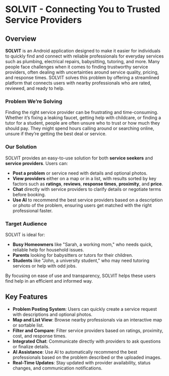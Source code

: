 # SOLVIT - Connecting You to Trusted Service Providers

## Overview

**SOLVIT** is an Android application designed to make it easier for individuals to quickly find and connect with reliable professionals for everyday services such as plumbing, electrical repairs, babysitting, tutoring, and more. Many people face challenges when it comes to finding trustworthy service providers, often dealing with uncertainties around service quality, pricing, and response times. SOLVIT solves this problem by offering a streamlined platform that connects users with nearby professionals who are rated, reviewed, and ready to help.

### Problem We’re Solving
Finding the right service provider can be frustrating and time-consuming. Whether it’s fixing a leaking faucet, getting help with childcare, or finding a tutor for a student, people are often unsure who to trust or how much they should pay. They might spend hours calling around or searching online, unsure if they’re getting the best deal or service.

### Our Solution
SOLVIT provides an easy-to-use solution for both **service seekers** and **service providers**. Users can:
- **Post a problem** or service need with details and optional photos.
- **View providers** either on a map or in a list, with results sorted by key factors such as **ratings**, **reviews**, **response times**, **proximity**, and **price**.
- **Chat** directly with service providers to clarify details or negotiate terms before booking.
- **Use AI** to recommend the best service providers based on a description or photo of the problem, ensuring users get matched with the right professional faster.

### Target Audience
SOLVIT is ideal for:
- **Busy Homeowners** like "Sarah, a working mom," who needs quick, reliable help for household issues.
- **Parents** looking for babysitters or tutors for their children.
- **Students** like "John, a university student," who may need tutoring services or help with odd jobs.

By focusing on ease of use and transparency, SOLVIT helps these users find help in an efficient and informed way.

## Key Features

- **Problem Posting System**: Users can quickly create a service request with descriptions and optional photos.
- **Map and List View**: Browse nearby professionals via an interactive map or sortable list.
- **Filter and Compare**: Filter service providers based on ratings, proximity, cost, and response times.
- **Integrated Chat**: Communicate directly with providers to ask questions or finalize details.
- **AI Assistance**: Use AI to automatically recommend the best professionals based on the problem described or the uploaded images.
- **Real-Time Updates**: Stay updated with provider availability, status changes, and communication notifications.
